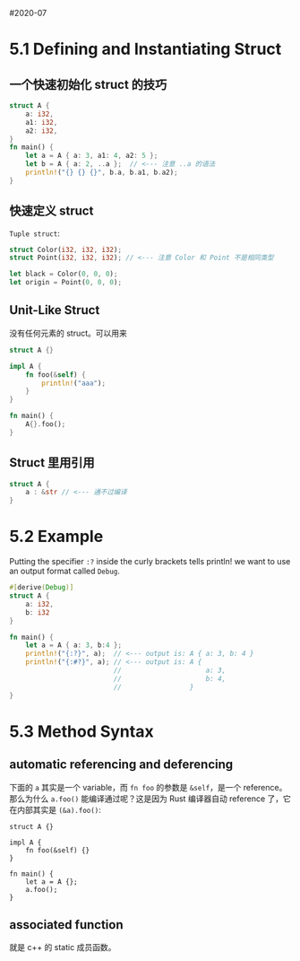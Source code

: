 #2020-07

# 5.1 Defining and Instantiating Struct

## 一个快速初始化 struct 的技巧
```rust
struct A {
    a: i32,
    a1: i32,
    a2: i32,
}
fn main() {
    let a = A { a: 3, a1: 4, a2: 5 };
    let b = A { a: 2, ..a };  // <--- 注意 ..a 的语法
    println!("{} {} {}", b.a, b.a1, b.a2);
}
```

## 快速定义 struct
`Tuple struct`:
``` rust
struct Color(i32, i32, i32);
struct Point(i32, i32, i32); // <--- 注意 Color 和 Point 不是相同类型

let black = Color(0, 0, 0);
let origin = Point(0, 0, 0);
```

## Unit-Like Struct
没有任何元素的 struct。可以用来
``` rust
struct A {}

impl A {
    fn foo(&self) {
        println!("aaa");
    }
}

fn main() {
    A{}.foo();
}
```

## Struct 里用引用
``` rust
struct A {
	a : &str // <--- 通不过编译
}
```

# 5.2 Example

Putting the specifier `:?` inside the curly brackets tells println! we want to use an output format called `Debug`. 
```rust
#[derive(Debug)]
struct A { 
    a: i32,
    b: i32
}

fn main() {
    let a = A { a: 3, b:4 };
    println!("{:?}", a);  // <--- output is: A { a: 3, b: 4 }
    println!("{:#?}", a); // <--- output is: A {
                          //                     a: 3,
                          //                     b: 4,
                          //                 }
}
```

# 5.3 Method Syntax

## automatic referencing and deferencing
下面的 `a` 其实是一个 variable，而 `fn foo` 的参数是 `&self`，是一个 reference。那么为什么 `a.foo()` 能编译通过呢？这是因为 Rust 编译器自动 reference 了，它在内部其实是 `(&a).foo()`:
```
struct A {}

impl A {
    fn foo(&self) {}
}

fn main() {
    let a = A {};
    a.foo();
}
```

## associated function
就是 c++ 的 static 成员函数。

